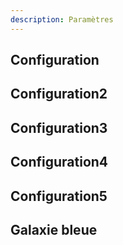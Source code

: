 ```yaml
--- 
description: Paramètres 
--- 
```




## <a name="Configuration"></a>Configuration








## <a name="Configuration2"></a>Configuration2









## <a name="Configuration3"></a>Configuration3








## <a name="Configuration4"></a>Configuration4













## <a name="Configuration5"></a>Configuration5









## <a name="galaxie"></a>Galaxie bleue